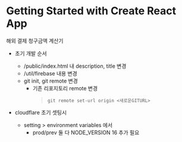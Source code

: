 # Getting Started with Create React App

해외 결제 청구금액 계산기

- 초기 개발 순서

  - /public/index.html 내 description, title 변경
  - /util/firebase 내용 변경
  - git init, git remote 변경
    - 기존 리포지토리 remote 변경
      > `git remote set-url origin <새로운GITURL>`

- cloudflare 초기 셋팅시
  - setting > environment variables 에서
    - prod/prev 둘 다 NODE_VERSION 16 추가 필요
